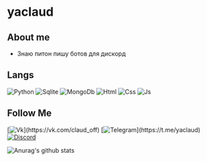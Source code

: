 # yaclaud

## About me

* Знаю питон пишу ботов для дискорд



## Langs

![Python](https://img.shields.io/badge/Python-rgb(35,33,34)?style=for-the-badge&logo=Python)
![Sqlite](https://img.shields.io/badge/SQLITE-rgb(35,33,34)?style=for-the-badge&logo=SQLITE)
![MongoDb](https://img.shields.io/badge/MONGODB-rgb(35,33,34)?style=for-the-badge&logo=MONGODB)
![Html](https://img.shields.io/badge/HTML-rgb(35,33,34)?style=for-the-badge&logo=HTML)
![Css](https://img.shields.io/badge/CSS-rgb(35,33,34)?style=for-the-badge&logo=CSS)
![Js](https://img.shields.io/badge/Js-rgb(35,33,34)?style=for-the-badge&logo=JavaScript)





## Follow Me
[![Vk](https://img.shields.io/badge/VK-rgb(35,33,34)?style=for-the-badge&logo=Vk)](https://vk.com/claud_off)
[![Telegram](https://img.shields.io/badge/Telegram-rgb(35,33,34)?style=for-the-badge&logo=Telegram)](https://t.me/yaclaud)
[![Discord](https://img.shields.io/discord/681216134854475816?color=rgb%2835%2C33%2C34%29&label=Discord&logo=Discord&logoColor=rgb%2835%2C33%2C34%29&style=for-the-badge)](https://discord.gg/MjKCbg3)

![Anurag's github stats](https://github-readme-stats.vercel.app/api?username=yaclaud&count_private=false&show_icons=true&theme=dark)
